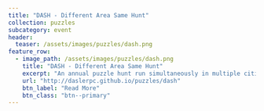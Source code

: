 ```yaml
---
title: "DASH - Different Area Same Hunt"
collection: puzzles
subcategory: event
header: 
  teaser: /assets/images/puzzles/dash.png
feature_row: 
  - image_path: /assets/images/puzzles/dash.png
    title: "DASH - Different Area Same Hunt"
    excerpt: "An annual puzzle hunt run simultaneously in multiple cities throughout the world.  I helped found and host the inaugural DASH hunt, though it has grown significantly since my participation."
    url: "http://daslerpc.github.io/puzzles/dash"
    btn_label: "Read More"
    btn_class: "btn--primary"
---
```


